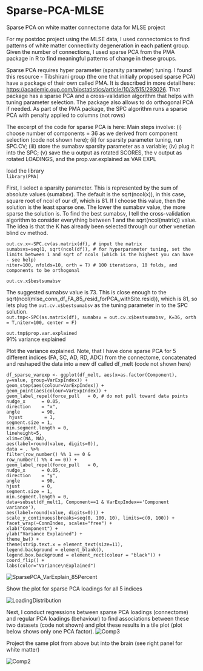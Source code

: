 # Sparse-PCA-MLSE
Sparse PCA on white matter connectome data for MLSE project

For my postdoc project using the MLSE data, I used connectomics to find patterns of white matter connectivity degeneration in each patient group. Given the number of connections, I used sparse PCA from the PMA package in R to find meaningful patterns of change in these groups.

Sparse PCA requires hyper parameter (sparsity parameter) tuning. I found this resource - Tibshirani group (the one that initially proposed sparse PCA) have a package of their own called PMA. It is described in more detail here: https://academic.oup.com/biostatistics/article/10/3/515/293026. That package has a sparse PCA and a cross-validation algorithm that helps with tuning parameter selection. The package also allows to do orthogonal PCA if needed. As part of the PMA package, the SPC algorithm runs a sparse PCA with penalty applied to columns (not rows)

The excerpt of the code for sparse PCA is here:
Main steps involve: (i) choose number of components = 36 as we derived from component selection (code not shown here); (ii) for sparsity parameter tuning, run SPC.CV; (iii) store the sumabsv sparsity parameter as a variable; (iv) plug it into the SPC; (v) save the u output as rotated SCORES, the v output as rotated LOADINGS, and the prop.var.explained as VAR EXPL

load the library<br />
`library(PMA)`

First, I select a sparsity parameter. This is represented by the sum of absolute values (sumabsv). The default is the sqrt(ncol(x)), in this case, square root of ncol of our df, which is 81. If I choose this value, then the solution is the least sparse one. The lower the sumabsv value, the more sparse the solution is. To find the best sumabsv, I tell the cross-validation algorithm to consider everything between 1 and the sqrt(ncol(matrix)) value. The idea is that the K has already been selected through our other venetian blind cv method.

`out.cv.x<-SPC.cv(as.matrix(df), # input the matrix`<br />
                `sumabsvs=seq(1, sqrt(ncol(df)), # for hyperparameter tuning, set the limits between 1 and sqrt of ncols (which is the highest you can have - see help)`<br />
              `niter=100, nfolds=10, orth = T) # 100 iterations, 10 folds, and  components to be orthogonal`<br />

`out.cv.x$bestsumabsv`<br />

The suggested sumabsv value is 73. This is close enough to the sqrt(ncol(mlse_conn_df_FA_85_resid_forPCA_withSite.resid)), which is 81, so lets plug the `out.cv.x$bestsumabsv` as the tuning parameter in to the SPC solution.<br />
`out.tmp<-SPC(as.matrix(df), sumabsv = out.cv.x$bestsumabsv, K=36, orth = T,niter=100, center = F)`<br />

`out.tmp$prop.var.explained`<br />
91% variance explained

Plot the variance explained. Note, that I have done sparse PCA for 5 different indices (FA, SC, AD, RD, ADC) from the connectome, concatenated and reshaped the data into a new df called df_melt (code not shown here)<br />

`df_sparse_varexp <- ggplot(df_melt, aes(x=as.factor(Component), y=value, group=VarExpIndex)) +` <br />
  `geom_step(aes(colour=VarExpIndex)) +`<br />
  `geom_point(aes(colour=VarExpIndex)) +`<br />
  `geom_label_repel(force_pull   = 0, # do not pull toward data points`<br />
                    `nudge_x      = 0.05,`<br />
                    `direction    = "x",`<br />
                    `angle        = 90,`<br />
                  ` hjust        = 1,`<br />
                   `segment.size = 1,`<br />
                   `min.segment.length = 0,`<br />
                   `lineheight=5,`<br />
                   `xlim=c(NA, NA),`<br />
                  `aes(label=round(value, digits=0)), `<br />
             `data = . %>%`<br />
              `filter(row_number() %% 1 == 0 &`<br />
                 `row_number() %% 4 == 0)) +`<br /> 
  `geom_label_repel(force_pull   = 0,`<br /> 
                   `nudge_x      = 0.05,`<br />
                   `direction    = "y",`<br />
                   `angle        = 90,`<br />
                   `hjust        = 0,`<br />
                   `segment.size = 1,`<br />
                   `min.segment.length = 0, `<br />
                   `data=subset(df_melt1, Component==1 & VarExpIndex=='Component variance'),`<br />
                   `aes(label=round(value, digits=0))) +`<br />
   `scale_y_continuous(breaks=seq(0, 100, 10), limits=c(0, 100)) +`<br />
  `facet_wrap(~ConnIndex, scales="free") +`<br />
  `xlab("Component") +`<br />
  `ylab("Variance Explained") +`<br />
  `theme_bw() +`<br />
  `theme(strip.text.x = element_text(size=11),`<br />
        `legend.background = element_blank(),`<br />
        `legend.box.background = element_rect(colour = "black")) +`<br />
  `coord_flip() +`<br />
  `labs(color="Variance\nExplained")`<br />
  
  ![SparsePCA_VarExplain_85Percent](https://user-images.githubusercontent.com/88196987/232824072-6da04e30-df68-4268-8038-a1f841a20054.jpeg)

Show the plot for sparse PCA loadings for all 5 indices

![LoadingDistribution](https://user-images.githubusercontent.com/88196987/232826234-2f39d4e3-41bd-4b80-81d0-4bb0a4476fe4.jpeg)


Next, I conduct regressions between sparse PCA loadings (connectome) and regular PCA loadings (behaviour) to find associations between these two datasets (code not shown) and plot these results in a tile plot (plot below shows only one PCA factor).
![Comp3](https://user-images.githubusercontent.com/88196987/232825772-94c5f075-c0b3-448e-a394-b05c01a221d2.jpeg)

Project the same plot from above but into the brain (see right panel for white matter)

![Comp2](https://user-images.githubusercontent.com/88196987/232826504-655f6a44-11eb-4ac2-bfd9-caec095617a3.JPG)
